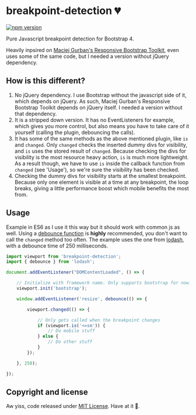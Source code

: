 # breakpoint-detection 💔

[![npm version](https://img.shields.io/npm/v/breakpoint-detection.svg)](https://www.npmjs.com/package/breakpoint-detection)

Pure Javascript breakpoint detection for Bootstrap 4.

Heavily inpsired on [Maciej Gurban's Responsive Bootstrap Toolkit](https://github.com/maciej-gurban/responsive-bootstrap-toolkit), even uses some of the same code, but I needed a version without jQuery dependency. 

## How is this different?

1. No jQuery dependency. I use Bootstrap without the javascript side of it, which depends on jQuery. As such, Maciej Gurban's Responsive Bootstrap Toolkit depends on jQuery itself. I needed a version without that dependency. 
2. It is a stripped down version. It has no EventListeners for example, which gives you more control, but also means you have to take care of it yourself (calling the plugin, debouncing the calls). 
3. It has some of the same methods as the above mentioned plugin, like `is` and `changed`. Only `changed` checks the inserted dummy divs for visibility, and `is` uses the stored result of `changed`. Because checking the divs for visibility is the most resource heavy action, `is` is much more lightweight. As a result though, we have to use `is` inside the callback function from `changed` (see 'Usage'), so we're sure the visibility has been checked.
4. Checking the dummy divs for visibility starts at the smallest breakpoint. Because only one element is visible at a time at any breakpoint, the loop breaks, giving a little performance boost which mobile benefits the most from. 

## Usage

Example in ES6 as I use it this way but it should work with common js as well. Using a [debounce function](https://davidwalsh.name/javascript-debounce-function) is **highly** recommended, you don't want to call the `changed` method too often. The example uses the one from [lodash](https://github.com/lodash/lodash), with a debounce time of 250 milliseconds.

```javascript
import viewport from 'breakpoint-detection';
import { debounce } from 'lodash';

document.addEventListener("DOMContentLoaded", () => {

    // Initialize with framework name. Only supports bootstrap for now.
    viewport.init('bootstrap');

    window.addEventListener('resize', debounce(() => {

        viewport.changed(() => {

            // Only gets called when the breakpoint changes
            if (viewport.is('<=sm')) {
                // Do mobile stuff
            } else {
                // Do other stuff
            }
        });

    }, 250);

});

```

## Copyright and license

Aw yiss, code released under [MIT License](https://github.com/kapoko/breakpoint-detection/blob/master/LICENSE). Have at it 🤘.
